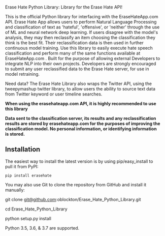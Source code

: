 Erase Hate Python Library: Library for the Erase Hate API!


This is the official Python library for interfacing with the EraseHateApp.com API. Erase Hate App allows users to perform Natural Language Processing and classification of text as 'hateful', 'offensive', or 'neither' through the use of ML and neural network deep learning. If users disagree with the model's analysis, they may then reclassify an item choosing the classification they think is the best fit. Their reclassification data is then used in further continuous model training. Use this library to easily execute hate speech classification and perform many of the same functions available at EraseHateApp.com . Built for the purpose of allowing external Developers to integrate NLP into their own projects. Developers are strongly encouraged to submit any user reclassified data to the Erase Hate server, for use in model retraining.   

Need data?
  The Erase Hate Library also wraps the Twitter API, using the tweepymashup twitter library, to  allow users the ability to source text data from Twitter keyword or user timeline searches.

**When using the erasehateapp.com API, it is highly recommended to use this library**

**Data sent to the classification server, its results and any reclassification results are stored by erasehateapp.com for the purposes of improving the classification model. No personal information, or identifying information is stored.**

Installation
------------
The easiest way to install the latest version
is by using pip/easy_install to pull it from PyPI:

    pip install erasehate

You may also use Git to clone the repository from
GitHub and install it manually:

  git clone git@github.com:oblockton/Erase_Hate_Python_Library.git

  cd Erase_Hate_Python_Library

  python setup.py install

Python 3.5, 3.6, & 3.7 are supported.

